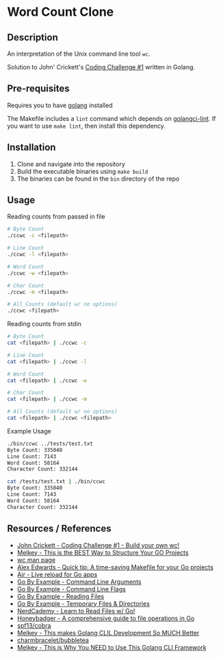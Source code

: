 # Word Count Clone

## Description

An interpretation of the Unix command line tool `wc`.

Solution to John' Crickett's [Coding Challenge #1](https://codingchallenges.substack.com/p/coding-challenge-1) written in Golang.

## Pre-requisites

Requires you to have [golang](https://go.dev/doc/install) installed

The Makefile includes a `lint` command which depends on [golangci-lint](https://github.com/golangci/golangci-lint). If you want to use `make lint`, then install this dependency.

## Installation

1. Clone and navigate into the repository
2. Build the executable binaries using `make build`
3. The binaries can be found in the `bin` directory of the repo

## Usage

Reading counts from passed in file
```bash
# Byte Count
./ccwc -c <filepath>

# Line Count
./ccwc -l <filepath>

# Word Count
./ccwc -w <filepath>

# Char Count
./ccwc -m <filepath>

# All Counts (default w/ no options)
./ccwc <filepath>
```

Reading counts from stdin
```bash
# Byte Count
cat <filepath> | ./ccwc -c

# Line Count
cat <filepath> | ./ccwc -l

# Word Count
cat <filepath> | ./ccwc -w

# Char Count
cat <filepath> | ./ccwc -m

# All Counts (default w/ no options)
cat <filepath> | ./ccwc <filepath>
```

Example Usage
```bash
./bin/ccwc ../tests/test.txt
Byte Count: 335040
Line Count: 7143
Word Count: 58164
Character Count: 332144

cat /tests/test.txt | ./bin/ccwc
Byte Count: 335040
Line Count: 7143
Word Count: 58164
Character Count: 332144
```

## Resources / References
- [John Crickett - Coding Challenge #1 - Build your own wc!](https://codingchallenges.substack.com/p/coding-challenge-1)
- [Melkey - This is the BEST Way to Structure Your GO Projects](https://www.youtube.com/watch?v=dxPakeBsgl4)
- [wc man page](https://linux.die.net/man/1/wc)
- [Alex Edwards - Quick tip: A time-saving Makefile for your Go projects](https://www.alexedwards.net/blog/a-time-saving-makefile-for-your-go-projects)
- [Air - Live reload for Go apps](https://github.com/cosmtrek/air)
- [Go By Example - Command Line Arguments](https://gobyexample.com/command-line-arguments)
- [Go By Example - Command Line Flags](https://gobyexample.com/command-line-flags)
- [Go By Example - Reading Files](https://gobyexample.com/reading-files)
- [Go By Example - Temporary Files & Directories](https://gobyexample.com/temporary-files-and-directories)
- [NerdCademy - Learn to Read Files w/ Go!](https://www.youtube.com/watch?v=8uKtaYJlTzs)
- [Honeybadger - A comprehensive guide to file operations in Go](https://www.honeybadger.io/blog/comprehensive-guide-to-file-operations-in-go/)
- [spf13/cobra](https://github.com/spf13/cobra)
- [Melkey - This makes Golang CLIL Development So MUCH Better](https://www.youtube.com/watch?v=yybzcix10XI)
- [charmbracelet/bubbletea](https://github.com/charmbracelet/bubbletea)
- [Melkey - This is Why You NEED to Use This Golang CLI Framework](https://www.youtube.com/watch?v=ncakAFWxIys)